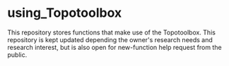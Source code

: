 # using_Topotoolbox
This repository stores functions that make use of the Topotoolbox. 
This repository is kept updated depending the owner's research needs and research interest, but is also open for new-function help request from the public.
